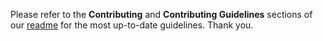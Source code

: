 Please refer to the **Contributing** and **Contributing Guidelines** sections of our [readme](https://github.com/privacytoolsIO/privacytools.io/blob/master/README.md) for the most up-to-date guidelines. Thank you.
